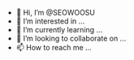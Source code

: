 - 👋 Hi, I’m @SEOWOOSU
- 👀 I’m interested in ...
- 🌱 I’m currently learning ...
- 💞️ I’m looking to collaborate on ...
- 📫 How to reach me ...

<!---
SEOWOOSU/SEOWOOSU is a ✨ special ✨ repository because its `README.md` (this file) appears on your GitHub profile.
You can click the Preview link to take a look at your changes.
--->

